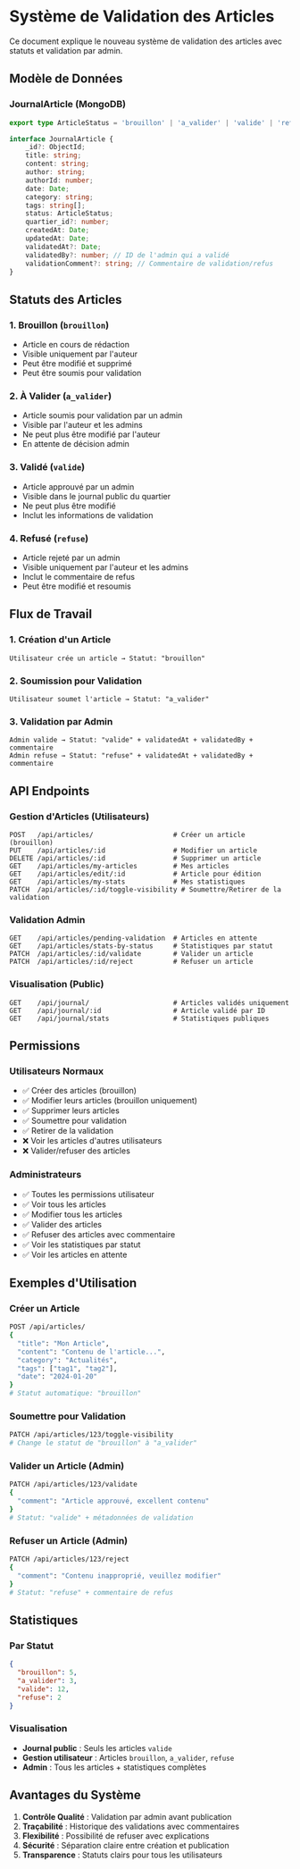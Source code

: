 # Système de Validation des Articles

Ce document explique le nouveau système de validation des articles avec statuts et validation par admin.

## Modèle de Données

### JournalArticle (MongoDB)
```typescript
export type ArticleStatus = 'brouillon' | 'a_valider' | 'valide' | 'refuse';

interface JournalArticle {
    _id?: ObjectId;
    title: string;
    content: string;
    author: string;
    authorId: number;
    date: Date;
    category: string;
    tags: string[];
    status: ArticleStatus;
    quartier_id?: number;
    createdAt: Date;
    updatedAt: Date;
    validatedAt?: Date;
    validatedBy?: number; // ID de l'admin qui a validé
    validationComment?: string; // Commentaire de validation/refus
}
```

## Statuts des Articles

### 1. **Brouillon** (`brouillon`)
- Article en cours de rédaction
- Visible uniquement par l'auteur
- Peut être modifié et supprimé
- Peut être soumis pour validation

### 2. **À Valider** (`a_valider`)
- Article soumis pour validation par un admin
- Visible par l'auteur et les admins
- Ne peut plus être modifié par l'auteur
- En attente de décision admin

### 3. **Validé** (`valide`)
- Article approuvé par un admin
- Visible dans le journal public du quartier
- Ne peut plus être modifié
- Inclut les informations de validation

### 4. **Refusé** (`refuse`)
- Article rejeté par un admin
- Visible uniquement par l'auteur et les admins
- Inclut le commentaire de refus
- Peut être modifié et resoumis

## Flux de Travail

### 1. Création d'un Article
```
Utilisateur crée un article → Statut: "brouillon"
```

### 2. Soumission pour Validation
```
Utilisateur soumet l'article → Statut: "a_valider"
```

### 3. Validation par Admin
```
Admin valide → Statut: "valide" + validatedAt + validatedBy + commentaire
Admin refuse → Statut: "refuse" + validatedAt + validatedBy + commentaire
```

## API Endpoints

### Gestion d'Articles (Utilisateurs)
```
POST   /api/articles/                    # Créer un article (brouillon)
PUT    /api/articles/:id                 # Modifier un article
DELETE /api/articles/:id                 # Supprimer un article
GET    /api/articles/my-articles         # Mes articles
GET    /api/articles/edit/:id            # Article pour édition
GET    /api/articles/my-stats            # Mes statistiques
PATCH  /api/articles/:id/toggle-visibility # Soumettre/Retirer de la validation
```

### Validation Admin
```
GET    /api/articles/pending-validation  # Articles en attente
GET    /api/articles/stats-by-status     # Statistiques par statut
PATCH  /api/articles/:id/validate        # Valider un article
PATCH  /api/articles/:id/reject          # Refuser un article
```

### Visualisation (Public)
```
GET    /api/journal/                     # Articles validés uniquement
GET    /api/journal/:id                  # Article validé par ID
GET    /api/journal/stats                # Statistiques publiques
```

## Permissions

### Utilisateurs Normaux
- ✅ Créer des articles (brouillon)
- ✅ Modifier leurs articles (brouillon uniquement)
- ✅ Supprimer leurs articles
- ✅ Soumettre pour validation
- ✅ Retirer de la validation
- ❌ Voir les articles d'autres utilisateurs
- ❌ Valider/refuser des articles

### Administrateurs
- ✅ Toutes les permissions utilisateur
- ✅ Voir tous les articles
- ✅ Modifier tous les articles
- ✅ Valider des articles
- ✅ Refuser des articles avec commentaire
- ✅ Voir les statistiques par statut
- ✅ Voir les articles en attente

## Exemples d'Utilisation

### Créer un Article
```bash
POST /api/articles/
{
  "title": "Mon Article",
  "content": "Contenu de l'article...",
  "category": "Actualités",
  "tags": ["tag1", "tag2"],
  "date": "2024-01-20"
}
# Statut automatique: "brouillon"
```

### Soumettre pour Validation
```bash
PATCH /api/articles/123/toggle-visibility
# Change le statut de "brouillon" à "a_valider"
```

### Valider un Article (Admin)
```bash
PATCH /api/articles/123/validate
{
  "comment": "Article approuvé, excellent contenu"
}
# Statut: "valide" + métadonnées de validation
```

### Refuser un Article (Admin)
```bash
PATCH /api/articles/123/reject
{
  "comment": "Contenu inapproprié, veuillez modifier"
}
# Statut: "refuse" + commentaire de refus
```

## Statistiques

### Par Statut
```json
{
  "brouillon": 5,
  "a_valider": 3,
  "valide": 12,
  "refuse": 2
}
```

### Visualisation
- **Journal public** : Seuls les articles `valide`
- **Gestion utilisateur** : Articles `brouillon`, `a_valider`, `refuse`
- **Admin** : Tous les articles + statistiques complètes

## Avantages du Système

1. **Contrôle Qualité** : Validation par admin avant publication
2. **Traçabilité** : Historique des validations avec commentaires
3. **Flexibilité** : Possibilité de refuser avec explications
4. **Sécurité** : Séparation claire entre création et publication
5. **Transparence** : Statuts clairs pour tous les utilisateurs 